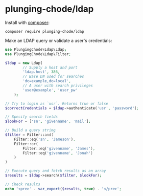 # plunging-chode/ldap

Install with [composer](https://getcomposer.org/download/):  
```
composer require plunging-chode/ldap
```

Make an LDAP query or validate a user's credentials:
```php
use PlungingChode\Ldap\Ldap;
use PlungingChode\Ldap\Filter;

$ldap = new Ldap(
        // Supply a host and port
        'ldap.host', 386,
        // Base DN used for searches
        'dc=example,dc=local',
        // A user with search privileges
        'user@example', 'user_pw'
    );

// Try to login as `usr`. Returns true or false
$correctCredentials = $ldap->authenticate('usr', 'password');

// Specify search fields
$lookFor = ['sn', 'givenname', 'mail'];

// Build a query string
$filter = Filter::and(
    Filter::eq('sn', 'Jameson'),
    Filter::or(
        Filter::eq('givenname', 'James'),
        Filter::eq('givenname', 'Jonah')
    )
)

// Execute query and fetch results as an array
$results = $ldap->search($filter, $lookFor);

// Check results
echo '<pre>' . var_export($results, true) . '</pre>';
```
